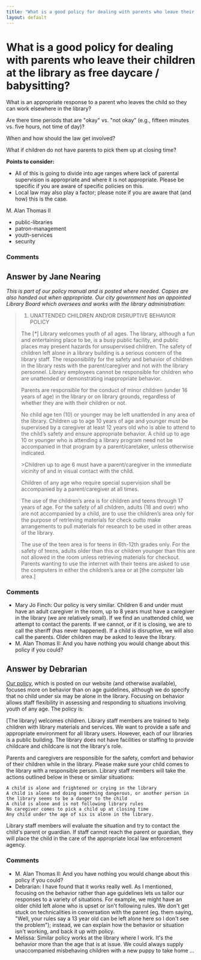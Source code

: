 ```yaml
---
title: "What is a good policy for dealing with parents who leave their children at the library as free daycare / babysitting?"
layout: default
---
```

What is a good policy for dealing with parents who leave their children at the library as free daycare / babysitting?
=====================
What is an appropriate response to a parent who leaves the child so they
can work elsewhere in the library?

Are there time periods that are "okay" vs. "not okay" (e.g., fifteen
minutes vs. five hours, not time of day)?

When and how should the law get involved?

What if children do not have parents to pick them up at closing time?

**Points to consider:**

-   All of this is going to divide into age ranges where lack of
    parental supervision is appropriate and where it is not appropriate.
    Please be specific if you are aware of specific policies on this.
-   Local law may also play a factor; please note if you are aware that
    (and how) this is the case.


M. Alan Thomas II

<ul class="tags"><li class="tag">public-libraries</li><li class="tag">patron-management</li><li class="tag">youth-services</li><li class="tag">security</li></ul>

### Comments ###


Answer by Jane Nearing
----------------
*This is part of our policy manual and is posted where needed. Copies
are also handed out when appropriate. Our city government has an
appointed Library Board which oversees and works with the library
administration:*

> 1.  UNATTENDED CHILDREN AND/OR DISRUPTIVE BEHAVIOR POLICY
>
> The [*\**] Library welcomes youth of all ages. The library, although a
> fun and entertaining place to be, is a busy public facility, and
> public places may present hazards for unsupervised children. The
> safety of children left alone in a library building is a serious
> concern of the library staff. The responsibility for the safety and
> behavior of children in the library rests with the parent/caregiver
> and not with the library personnel. Library employees cannot be
> responsible for children who are unattended or demonstrating
> inappropriate behavior.
>
> Parents are responsible for the conduct of minor children (under 16
> years of age) in the library or on library grounds, regardless of
> whether they are with their children or not.
>
> No child age ten (10) or younger may be left unattended in any area of
> the library. Children up to age 10 years of age and younger must be
> supervised by a caregiver at least 12 years old who is able to attend
> to the child’s safety and ensure appropriate behavior. A child up to
> age 10 or younger who is attending a library program need not be
> accompanied in that program by a parent/caretaker, unless otherwise
> indicated.
>
> \>Children up to age 6 must have a parent/caregiver in the immediate
> vicinity of and in visual contact with the child.
>
> Children of any age who require special supervision shall be
> accompanied by a parent/caregiver at all times.
>
> The use of the children’s area is for children and teens through 17
> years of age. For the safety of all children, adults (18 and over) who
> are not accompanied by a child, are to use the children’s area only
> for the purpose of retrieving materials for check outto make
> arrangements to pull materials for research to be used in other areas
> of the library.
>
> The use of the teen area is for teens in 6th-12th grades only. For the
> safety of teens, adults older than this or children younger than this
> are not allowed in the room unless retrieving materials for checkout.
> Parents wanting to use the internet with their teens are asked to use
> the computers in either the children’s area or at [the computer lab
> area.]

### Comments ###
* Mary Jo Finch: Our policy is very similar. Children 6 and under must have an adult
caregiver in the room, up to 8 years must have a caregiver in the
library (we are relatively small). If we find an unattended child, we
attempt to contact the parents. If we cannot, or if it is closing, we
are to call the sheriff (has never happened). If a child is disruptive,
we will also call the parents. Older children may be asked to leave the
library.
* M. Alan Thomas II: And you have nothing you would change about this policy if you could?

Answer by Debrarian
----------------
[Our policy](http://multcolib.org/about/pol-children.html), which is
posted on our website (and otherwise available), focuses more on
behavior than on age guidelines, although we do specify that no child
under six may be alone in the library. Focusing on behavior allows staff
flexibility in assessing and responding to situations involving youth of
any age. The policy is:

[The library] welcomes children. Library staff members are trained to
help children with library materials and services. We want to provide a
safe and appropriate environment for all library users. However, each of
our libraries is a public building. The library does not have facilities
or staffing to provide childcare and childcare is not the library's
role.

Parents and caregivers are responsible for the safety, comfort and
behavior of their children while in the library. Please make sure your
child comes to the library with a responsible person. Library staff
members will take the actions outlined below in these or similar
situations:

    A child is alone and frightened or crying in the library
    A child is alone and doing something dangerous, or another person in the library seems to be a danger to the child
    A child is alone and is not following library rules
    No caregiver comes to pick a child up at closing time
    Any child under the age of six is alone in the library. 

Library staff members will evaluate the situation and try to contact the
child's parent or guardian. If staff cannot reach the parent or
guardian, they will place the child in the care of the appropriate local
law enforcement agency.

### Comments ###
* M. Alan Thomas II: And you have nothing you would change about this policy if you could?
* Debrarian: I have found that it works really well. As I mentioned, focusing on the
behavior rather than age guidelines lets us tailor our responses to a
variety of situations. For example, we might have an older child left
alone who is upset or isn't following rules. We don't get stuck on
technicalities in conversation with the parent (eg. them saying, "Well,
your rules say a 13 year old can be left alone here so I don't see the
problem"); instead, we can explain how the behavior or situation isn't
working, and back it up with policy.
* Melissa: Similar policy works at the library where I work. It's the behavior more
than the age that is at issue. We could always supply unaccompanied
misbehaving children with a new puppy to take home ...

